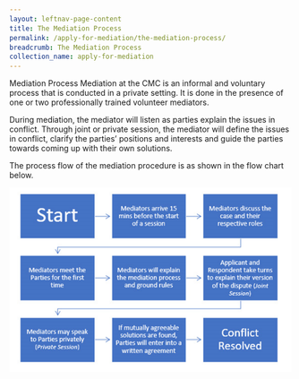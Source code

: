 ```yaml
---
layout: leftnav-page-content
title: The Mediation Process
permalink: /apply-for-mediation/the-mediation-process/
breadcrumb: The Mediation Process
collection_name: apply-for-mediation
---
```


Mediation Process
Mediation at the CMC is an informal and voluntary process that is conducted in a private setting. It is done in the presence of one or two professionally trained volunteer mediators. 

During mediation, the mediator will listen as parties explain the issues in conflict. Through joint or private session, the mediator will define the issues in conflict, clarify the parties’ positions and interests and guide the parties towards coming up with their own solutions.

The process flow of the mediation procedure is as shown in the flow chart below.

<div class="image"><img src="/images/1544588306874.png/"></div>
